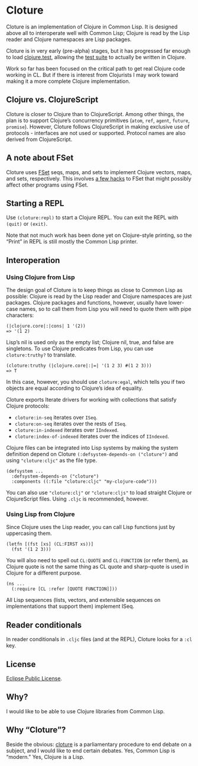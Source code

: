 # Cloture

Cloture is an implementation of Clojure in Common Lisp. It is designed above all to interoperate well with Common Lisp; Clojure is read by the Lisp reader and Clojure namespaces are Lisp packages.

Cloture is in very early (pre-alpha) stages, but it has progressed far enough to load [clojure.test](test.clj), allowing the [test suite][] to actually be written in Clojure.

Work so far has been focused on the critical path to get real Clojure code working in CL. But if there is interest from Clojurists I may work toward making it a more complete Clojure implementation.

## Clojure vs. ClojureScript

Cloture is closer to Clojure than to ClojureScript. Among other things, the plan is to support Clojure’s concurrency primitives (`atom`, `ref`, `agent`, `future`, `promise`). However, Cloture follows ClojureScript in making exclusive use of protocols - interfaces are not used or supported. Protocol names are also derived from ClojureScript.

## A note about FSet

Cloture uses [FSet][] seqs, maps, and sets to implement Clojure vectors, maps, and sets, respectively. This involves [a few hacks][fset-hacks] to FSet that might possibly affect other programs using FSet.

## Starting a REPL

Use `(cloture:repl)` to start a Clojure REPL. You can exit the REPL with `(quit)` or `(exit)`.

Note that not much work has been done yet on Clojure-style printing, so the “Print” in REPL is still mostly the Common Lisp printer.

## Interoperation

### Using Clojure from Lisp

The design goal of Cloture is to keep things as close to Common Lisp as possible: Clojure is read by the Lisp reader and Clojure namespaces are just packages. Clojure packages and functions, however, usually have lower-case names, so to call them from Lisp you will need to quote them with pipe characters:

    (|clojure.core|:|cons| 1 '(2))
    => '(1 2)

Lisp’s nil is used only as the empty list; Clojure nil, true, and false are singletons. To use Clojure predicates from Lisp, you can use `cloture:truthy?` to translate.

    (cloture:truthy (|clojure.core|:|=| '(1 2 3) #(1 2 3)))
    => T

In this case, however, you should use `cloture:egal`, which tells you if two objects are equal according to Clojure’s idea of equality.

Cloture exports Iterate drivers for working with collections that satisfy Clojure protocols:

- `cloture:in-seq` iterates over `ISeq`.
- `cloture:on-seq` iterates over the rests of `ISeq`.
- `cloture:in-indexed` iterates over `IIndexed`.
- `cloture:index-of-indexed` iterates over the indices of `IIndexed`.

Clojure files can be integrated into Lisp systems by making the system definition depend on Cloture `(:defsystem-depends-on ("cloture")` and using `"cloture:cljc"` as the file type.

    (defsystem ...
      :defsystem-depends-on ("cloture")
      :components ((:file "cloture:cljc" "my-clojure-code")))

You can also use `"cloture:clj"` or `"cloture:cljs"` to load straight Clojure or ClojureScript files. Using `.cljc` is recommended, however.

### Using Lisp from Clojure

Since Clojure uses the Lisp reader, you can call Lisp functions just by uppercasing them.

    (letfn [(fst [xs] (CL:FIRST xs))]
      (fst '(1 2 3)))

You will also need to spell out `CL:QUOTE` and `CL:FUNCTION` (or refer them), as Clojure quote is not the same thing as CL quote and sharp-quote is used in Clojure for a different purpose.

    (ns ...
      (:require [CL :refer [QUOTE FUNCTION]]))

All Lisp sequences (lists, vectors, and extensible sequences on implementations that support them) implement ISeq.

## Reader conditionals

In reader conditionals in `.cljc` files (and at the REPL), Cloture looks for a `:cl` key.

## License

[Eclipse Public License][EPL].

## Why?

I would like to be able to use Clojure libraries from Common Lisp.

## Why “Cloture”?

Beside the obvious: [cloture][] is a parliamentary procedure to end debate on a subject, and I would like to end certain debates. Yes, Common Lisp is “modern.” Yes, Clojure is a Lisp.

[Clozure]: https://ccl.clozure.com/docs/ccl.html
[cloture]: https://en.wikipedia.org/wiki/Cloture
[EPL]: https://opensource.org/licenses/EPL-1.0
[ClojureScript]: https://clojurescript.org/
[FSet]: https://github.com/slburson/fset
[fset-hacks]: https://github.com/ruricolist/cloture/blob/master/fset-hacks.lisp
[test.clj]: https://github.com/ruricolist/cloture/blob/master/clojure/test.cljc
[test suite]: https://github.com/ruricolist/cloture/blob/master/t/cloture-tests.cljc
